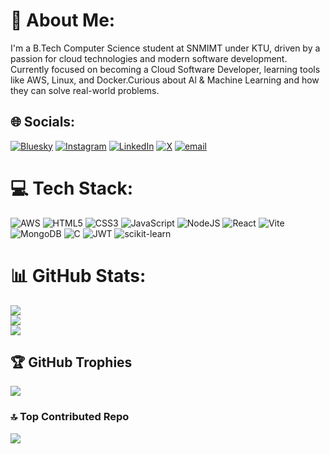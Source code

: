 # 💫 About Me:
I'm a B.Tech Computer Science student at SNMIMT under KTU, driven by a passion for cloud technologies and modern software development.<br>Currently focused on becoming a Cloud Software Developer, learning tools like AWS, Linux, and Docker.Curious about Al & Machine Learning and how they can solve real-world problems.<br>
## 🌐 Socials:
[![Bluesky](https://img.shields.io/badge/bluesky-0285FF?style=for-the-badge&logo=bluesky&logoColor=%23FFFFFF)](https://bsky.app/profile/FoldedOdin) [![Instagram](https://img.shields.io/badge/Instagram-%23E4405F.svg?logo=Instagram&logoColor=white)](https://instagram.com/foldedodin) [![LinkedIn](https://img.shields.io/badge/LinkedIn-%230077B5.svg?logo=linkedin&logoColor=white)](https://www.linkedin.com/in/karthikkpradeep) [![X](https://img.shields.io/badge/X-black.svg?logo=X&logoColor=white)](https://x.com/PradeepK55935) [![email](https://img.shields.io/badge/Email-D14836?logo=gmail&logoColor=white)](mailto:karthikkpradeep422@gmail.com) 

# 💻 Tech Stack:
![AWS](https://img.shields.io/badge/AWS-%23FF9900.svg?style=for-the-badge&logo=amazon-aws&logoColor=white) ![HTML5](https://img.shields.io/badge/html5-%23E34F26.svg?style=for-the-badge&logo=html5&logoColor=white) ![CSS3](https://img.shields.io/badge/css3-%231572B6.svg?style=for-the-badge&logo=css3&logoColor=white) ![JavaScript](https://img.shields.io/badge/javascript-%23323330.svg?style=for-the-badge&logo=javascript&logoColor=%23F7DF1E) ![NodeJS](https://img.shields.io/badge/node.js-6DA55F?style=for-the-badge&logo=node.js&logoColor=white) ![React](https://img.shields.io/badge/react-%2320232a.svg?style=for-the-badge&logo=react&logoColor=%2361DAFB) ![Vite](https://img.shields.io/badge/vite-%23646CFF.svg?style=for-the-badge&logo=vite&logoColor=white) ![MongoDB](https://img.shields.io/badge/MongoDB-%234ea94b.svg?style=for-the-badge&logo=mongodb&logoColor=white) ![C](https://img.shields.io/badge/c-%2300599C.svg?style=for-the-badge&logo=c&logoColor=white) ![JWT](https://img.shields.io/badge/JWT-black?style=for-the-badge&logo=JSON%20web%20tokens) ![scikit-learn](https://img.shields.io/badge/scikit--learn-%23F7931E.svg?style=for-the-badge&logo=scikit-learn&logoColor=white)  
# 📊 GitHub Stats:
![](https://github-readme-stats.vercel.app/api?username=FoldedOdin&theme=dark&hide_border=false&include_all_commits=true&count_private=false)<br/>
![](https://nirzak-streak-stats.vercel.app/?user=FoldedOdin&theme=dark&hide_border=false)<br/>
![](https://github-readme-stats.vercel.app/api/top-langs/?username=FoldedOdin&theme=dark&hide_border=false&include_all_commits=true&count_private=false&layout=compact)

## 🏆 GitHub Trophies
![](https://github-profile-trophy.vercel.app/?username=FoldedOdin&theme=radical&no-frame=false&no-bg=true&margin-w=4)

### 🔝 Top Contributed Repo
![](https://github-contributor-stats.vercel.app/api?username=FoldedOdin&limit=5&theme=dark&combine_all_yearly_contributions=true)

